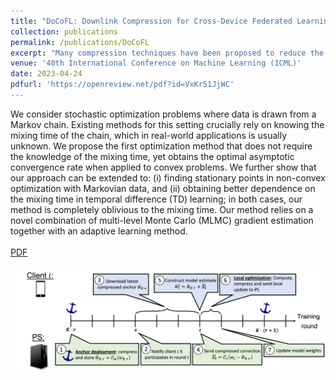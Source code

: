 ```yaml
---
title: "DoCoFL: Downlink Compression for Cross-Device Federated Learning"
collection: publications
permalink: /publications/DoCoFL
excerpt: "Many compression techniques have been proposed to reduce the communication overhead of Federated Learning training procedures. However, these are typically designed for compressing model updates, which are expected to decay throughout training. As a result, such methods are inapplicable to downlink (i.e., from the parameter server to clients) compression in the cross-device setting, where heterogeneous clients <i>may appear only once</i> during training and thus must download the model parameters. Accordingly, we propose DoCoFL -- a new framework for downlink compression in the cross-device setting. Importantly, DoCoFL can be seamlessly combined with many uplink compression schemes, rendering it suitable for bi-directional compression. Through extensive evaluation, we show that DoCoFL offers significant bi-directional bandwidth reduction while achieving competitive accuracy to that of a baseline without any compression.  <br> <br> <a href='https://openreview.net/pdf?id=VxKr51JjWC'>PDF</a> <br> <br> <img src='/images/DoCoFL.png'> <br>"
venue: '40th International Conference on Machine Learning (ICML)'
date: 2023-04-24
pdfurl: 'https://openreview.net/pdf?id=VxKr51JjWC'
---  
```

We consider stochastic optimization problems where data is drawn from a Markov chain. Existing methods for this setting crucially rely on knowing the mixing time of the chain, which in real-world applications is usually unknown. We propose the first optimization method that does not require the knowledge of the mixing time, yet obtains the optimal asymptotic convergence rate when applied to convex problems. We further show that our approach can be extended to: (i) finding stationary points in non-convex optimization with Markovian data, and (ii) obtaining better dependence on the mixing time in temporal difference (TD) learning; in both cases, our method is completely oblivious to the mixing time. Our method relies on a novel combination of multi-level Monte Carlo (MLMC) gradient estimation together with an adaptive learning method. <br> <br>
<a href='https://openreview.net/pdf?id=VxKr51JjWC'>PDF</a> <br> <br> 
<img src='/images/DoCoFL.png'>